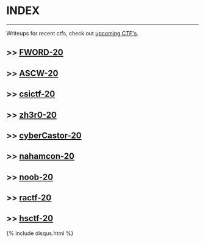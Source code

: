 # INDEX
---

Writeups for recent ctfs,  check out [upcoming CTF's](https://ctftime.org/event/list/upcoming).

## >> [FWORD-20](./fword-20/)

## >> [ASCW-20](./cyberwar/README)

## >> [csictf-20](./csictf-20/README)

## >> [zh3r0-20](./zh3r0-20/z)

## >> [cyberCastor-20](./cyberCastor-20/cybercastors)

## >> [nahamcon-20](./nahamcon-20/README)

## >> [noob-20](./noobctf-20/noob)

## >>  [ractf-20](./ractf-20/ractf)

## >> [hsctf-20](./hsctf-20/hsctf)

{% include disqus.html %}


